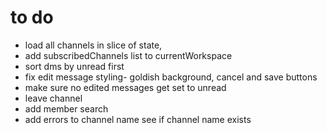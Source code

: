 # to do
- load all channels in slice of state,
- add subscribedChannels list to currentWorkspace
- sort dms by unread first
- fix edit message styling- goldish background, cancel and save buttons
- make sure no edited messages get set to unread
- leave channel
- add member search
- add errors to channel name see if channel name exists
